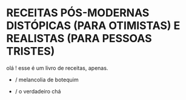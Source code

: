 # RECEITAS PÓS-MODERNAS DISTÓPICAS (PARA OTIMISTAS) E REALISTAS (PARA PESSOAS TRISTES) 

olá ! esse é um livro de receitas, apenas.

- / melancolia de botequim

- / o verdadeiro chá
